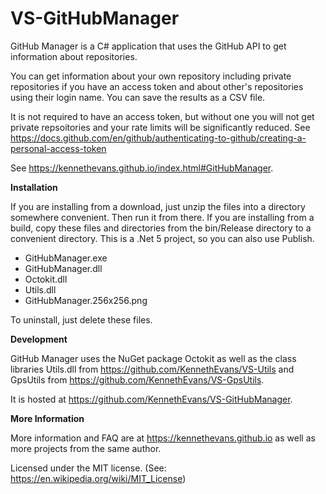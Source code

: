 # VS-GitHubManager

GitHub Manager is a C# application that uses the GitHub API to get information about repositories.

You can get information about your own repository including private repositories if you have an access token and about other's repositories using their login name.  You can save the results as a CSV file.

It is not required to have an access token, but without one you will not get private repsoitories and your rate limits will be significantly reduced. See https://docs.github.com/en/github/authenticating-to-github/creating-a-personal-access-token

See https://kennethevans.github.io/index.html#GitHubManager.


**Installation**

If you are installing from a download, just unzip the files into a directory somewhere convenient. Then run it from there. If you are installing from a build, copy these files and directories from the bin/Release directory to a convenient directory. This is a .Net 5 project, so you can also use Publish.

* GitHubManager.exe
* GitHubManager.dll
* Octokit.dll
* Utils.dll
* GitHubManager.256x256.png

To uninstall, just delete these files. 

**Development**

GitHub Manager uses the NuGet package Octokit as well as the class libraries Utils.dll from https://github.com/KennethEvans/VS-Utils and GpsUtils from https://github.com/KennethEvans/VS-GpsUtils.

It is hosted at https://github.com/KennethEvans/VS-GitHubManager.


**More Information**

More information and FAQ are at https://kennethevans.github.io as well as more projects from the same author.

Licensed under the MIT license. (See: https://en.wikipedia.org/wiki/MIT_License)